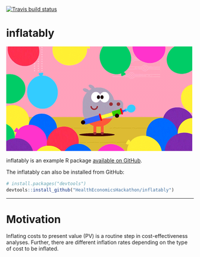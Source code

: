 
<!-- README.md is generated from README.Rmd. Please edit that file -->

[![Travis build
status](https://travis-ci.org/HealthEconomicsHackathon/inflatably.svg?branch=master)](https://travis-ci.org/HealthEconomicsHackathon/inflatably)

# inflatably

![Alt Text](giphy.gif)

inflatably is an example R package [available on
GitHub](https://github.com/HealthEconomicsHackathon/inflatably).

The inflatably can also be installed from GitHub:

``` r
# install.packages("devtools")
devtools::install_github("HealthEconomicsHackathon/inflatably")
```

-----

# Motivation

Inflating costs to present value (PV) is a routine step in
cost-effectiveness analyses. Further, there are different inflation
rates depending on the type of cost to be inflated.
